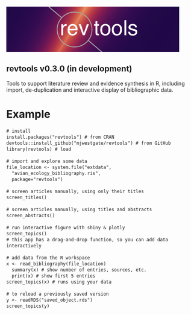 [<img src="https://github.com/mjwestgate/revtools_website/blob/master/assets/img/revtools_banner.png" height="120"/>]()
## revtools v0.3.0 (in development)

Tools to support literature review and evidence synthesis in R, including import, de-duplication and interactive display of bibliographic data.

# Example
```
# install
install.packages("revtools") # from CRAN
devtools::install_github("mjwestgate/revtools") # from GitHub
library(revtools) # load

# import and explore some data
file_location <- system.file("extdata",
  "avian_ecology_bibliography.ris",
  package="revtools")

# screen articles manually, using only their titles
screen_titles()

# screen articles manually, using titles and abstracts
screen_abstracts()

# run interactive figure with shiny & plotly
screen_topics()
# this app has a drag-and-drop function, so you can add data interactively

# add data from the R workspace
x <- read_bibliography(file_location)
  summary(x) # show number of entries, sources, etc.
  print(x) # show first 5 entries
screen_topics(x) # runs using your data

# to reload a previously saved version
y <- readRDS("saved_object.rds")
screen_topics(y)

```
